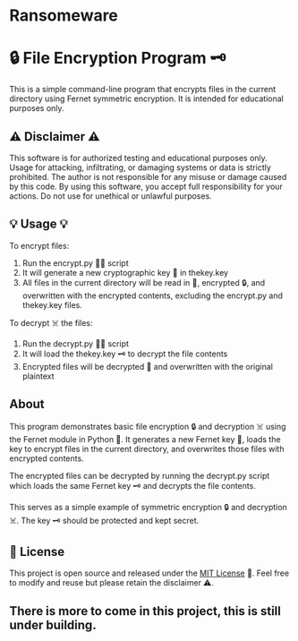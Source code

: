 # Ransomeware
# 🔒 File Encryption Program 🗝

This is a simple command-line program that encrypts files in the current directory using Fernet symmetric encryption. It is intended for educational purposes only.

## ⚠️ Disclaimer ⚠️

This software is for authorized testing and educational purposes only. Usage for attacking, infiltrating, or damaging systems or data is strictly prohibited. The author is not responsible for any misuse or damage caused by this code. By using this software, you accept full responsibility for your actions. Do not use for unethical or unlawful purposes. 

## 💡 Usage 💡

To encrypt files:

1. Run the encrypt.py 🏃‍♂️ script
2. It will generate a new cryptographic key 🔑 in thekey.key
3. All files in the current directory will be read in 📝, encrypted 🔒, and overwritten with the encrypted contents, excluding the encrypt.py and thekey.key files.

To decrypt ☠️ the files: 

1. Run the decrypt.py 🏃‍♂️ script  
2. It will load the thekey.key 🗝 to decrypt the file contents
3. Encrypted files will be decrypted 📝 and overwritten with the original plaintext

## About

This program demonstrates basic file encryption 🔒 and decryption ☠️ using the Fernet module in Python 🐍. It generates a new Fernet key 🔑, loads the key to encrypt files in the current directory, and overwrites those files with encrypted contents. 

The encrypted files can be decrypted by running the decrypt.py script which loads the same Fernet key 🗝 and decrypts the file contents.

This serves as a simple example of symmetric encryption 🔒 and decryption ☠️. The key 🗝 should be protected and kept secret. 

## 📜 License

This project is open source and released under the [MIT License](LICENSE) 📜. Feel free to modify and reuse but please retain the disclaimer ⚠️.
## There is more to come in this project, this is still under building.

